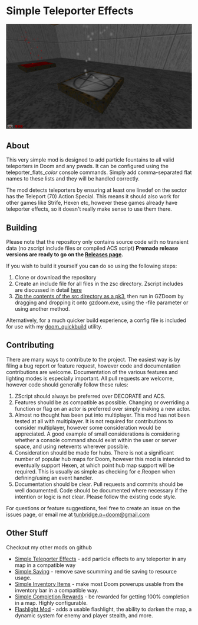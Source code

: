 # Simple Teleporter Effects #

![Header Image](./screenshots/fountains.png "Different Fountains for different flats")

## About ##

This very simple mod is designed to add particle fountains to all valid teleporters in Doom and any pwads. It can be configured using the teleporter_flats_*color* console commands. Simply add comma-separated flat names to these lists and they will be handled correctly.

The mod detects teleporters by ensuring at least one linedef on the sector has the Teleport (70) Action Special. This means it should also work for other games like Strife, Hexen etc, however these games already have teleporter effects, so it doesn't really make sense to use them there.

## Building ##

Please note that the repository only contains source code with no transient data (no zscript include files or compiled ACS script)
**Premade release versions are ready to go on the [Releases page](https://github.com/tunbridgep/doom-simpleteleportereffects/releases).**

If you wish to build it yourself you can do so using the following steps:

1. Clone or download the repository
2. Create an include file for all files in the zsc directory. Zscript includes are discussed in detail [here](https://zdoom.org/wiki/ZScript)
3. [Zip the contents of the src directory as a pk3](https://zdoom.org/wiki/Using_ZIPs_as_WAD_replacement), then run in GZDoom by dragging and dropping it onto gzdoom.exe, using the -file parameter or using another method.

Alternatively, for a much quicker build experience, a config file is included for use with my [doom_quickbuild](https://github.com/tunbridgep/doom_quickbuild) utility.

## Contributing ##

There are many ways to contribute to the project. The easiest way is by filing a bug report or feature request, however code and documentation contributions are welcome. Documentation of the various features and lighting modes is especially important. All pull requests are welcome, however code should generally follow these rules:

1. ZScript should always be preferred over DECORATE and ACS.
2. Features should be as compatible as possible. Changing or overriding a function or flag on an actor is preferred over simply making a new actor.
3. Almost no thought has been put into multiplayer. This mod has not been tested at all with multiplayer. It is not required for contributions to consider multiplayer, however some consideration would be appreciated. A good example of small considerations is considering whether a console command should exist within the user or server space, and using netevents wherever possible.
4. Consideration should be made for hubs. There is not a significant number of popular hub maps for Doom, however this mod is intended to eventually support Hexen, at which point hub map support will be required. This is usually as simple as checking for e.Reopen when defining/using an event handler.
5. Documentation should be clear. Pull requests and commits should be well documented. Code should be documented where necessary if the intention or logic is not clear. Please follow the existing code style.

For questions or feature suggestions, feel free to create an issue on the issues page, or email me at tunbridge.p+doom@gmail.com

## Other Stuff ##

Checkout my other mods on github

* [Simple Teleporter Effects](https://github.com/tunbridgep/doom-simpleteleportereffects) - add particle effects to any teleporter in any map in a compatible way
* [Simple Saving](https://github.com/tunbridgep/doom-simplesaving) - remove save scumming and tie saving to resource usage.
* [Simple Inventory Items](https://github.com/tunbridgep/doom-inventoryitems) - make most Doom powerups usable from the inventory bar in a compatible way.
* [Simple Completion Rewards](https://github.com/tunbridgep/doom-simplecompletionrewards) - be rewarded for getting 100% completion in a map. Highly configurable.
* [Flashlight Mod](https://github.com/tunbridgep/doom-flashlight) - adds a usable flashlight, the ability to darken the map, a dynamic system for enemy and player stealth, and more.
